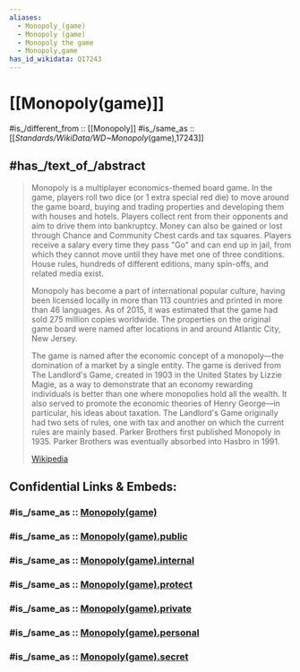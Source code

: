 ```yaml
---
aliases:
  - Monopoly_(game)
  - Monopoly (game)
  - Monopoly the game
  - Monopoly,game
has_id_wikidata: Q17243
---
```


# [[Monopoly(game)]] 

#is_/different_from :: [[Monopoly]] 
#is_/same_as :: [[_Standards/WikiData/WD~Monopoly_(game),17243]]


## #has_/text_of_/abstract 

> Monopoly is a multiplayer economics-themed board game. 
> In the game, players roll two dice (or 1 extra special red die) to move around the game board, buying and trading properties and developing them with houses and hotels. Players collect rent from their opponents and aim to drive them into bankruptcy. Money can also be gained or lost through Chance and Community Chest cards and tax squares. Players receive a salary every time they pass "Go" and can end up in jail, from which they cannot move until they have met one of three conditions. House rules, hundreds of different editions, many spin-offs, and related media exist.
>
> Monopoly has become a part of international popular culture, having been licensed locally in more than 113 countries and printed in more than 46 languages. As of 2015, it was estimated that the game had sold 275 million copies worldwide. The properties on the original game board were named after locations in and around Atlantic City, New Jersey.
>
> The game is named after the economic concept of a monopoly—the domination of a market by a single entity. The game is derived from The Landlord's Game, created in 1903 in the United States by Lizzie Magie, as a way to demonstrate that an economy rewarding individuals is better than one where monopolies hold all the wealth. It also served to promote the economic theories of Henry George—in particular, his ideas about taxation. The Landlord's Game originally had two sets of rules, one with tax and another on which the current rules are mainly based. Parker Brothers first published Monopoly in 1935. Parker Brothers was eventually absorbed into Hasbro in 1991.
>
> [Wikipedia](https://en.wikipedia.org/wiki/Monopoly%20(game)) 


## Confidential Links & Embeds: 

### #is_/same_as :: [Monopoly(game)](/_Standards/Economics/Currency/Monopoly(game).md) 

### #is_/same_as :: [Monopoly(game).public](/_public/Economics/Currency/Monopoly(game).public.md) 

### #is_/same_as :: [Monopoly(game).internal](/_internal/Economics/Currency/Monopoly(game).internal.md) 

### #is_/same_as :: [Monopoly(game).protect](/_protect/Economics/Currency/Monopoly(game).protect.md) 

### #is_/same_as :: [Monopoly(game).private](/_private/Economics/Currency/Monopoly(game).private.md) 

### #is_/same_as :: [Monopoly(game).personal](/_personal/Economics/Currency/Monopoly(game).personal.md) 

### #is_/same_as :: [Monopoly(game).secret](/_secret/Economics/Currency/Monopoly(game).secret.md)

